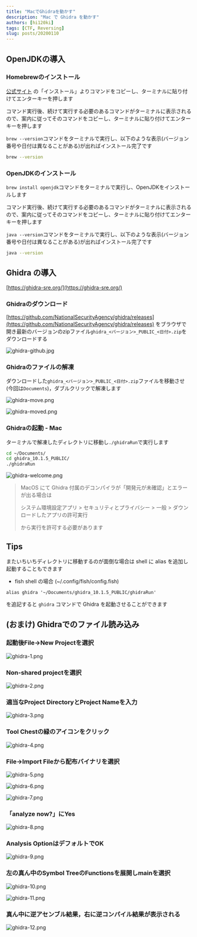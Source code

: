 ```yaml
---
title: "MacでGhidraを動かす"
description: "Mac で Ghidra を動かす"
authors: [hi120ki]
tags: [CTF, Reversing]
slug: posts/20200110
---
```


## OpenJDKの導入

### Homebrewのインストール

[公式サイト](https://brew.sh/index_ja) の「インストール」よりコマンドをコピーし、ターミナルに貼り付けてエンターキーを押します

コマンド実行後、続けて実行する必要のあるコマンドがターミナルに表示されるので、案内に従ってそのコマンドをコピーし、ターミナルに貼り付けてエンターキーを押します

<!-- truncate -->

`brew --version`コマンドをターミナルで実行し、以下のような表示(バージョン番号や日付は異なることがある)が出ればインストール完了です

```bash
brew --version
```

### OpenJDKのインストール

`brew install openjdk`コマンドをターミナルで実行し、OpenJDKをインストールします

コマンド実行後、続けて実行する必要のあるコマンドがターミナルに表示されるので、案内に従ってそのコマンドをコピーし、ターミナルに貼り付けてエンターキーを押します

`java --version`コマンドをターミナルで実行し、以下のような表示(バージョン番号や日付は異なることがある)が出ればインストール完了です

```bash
java --version
```

## Ghidra の導入

[https://ghidra-sre.org/](https://ghidra-sre.org/)

### Ghidraのダウンロード

[https://github.com/NationalSecurityAgency/ghidra/releases](https://github.com/NationalSecurityAgency/ghidra/releases) をブラウザで開き最新のバージョンのzipファイル`ghidra_<バージョン>_PUBLIC_<日付>.zip`をダウンロードする

![ghidra-github.jpg](/img/hugo/ghidra-github.jpg)

### Ghidraのファイルの解凍

ダウンロードした`ghidra_<バージョン>_PUBLIC_<日付>.zip`ファイルを移動させ(今回は`Documents`)，ダブルクリックで解凍します

![ghidra-move.png](/img/hugo/ghidra-move.png)

![ghidra-moved.png](/img/hugo/ghidra-moved.png)

### Ghidraの起動 - Mac

ターミナルで解凍したディレクトリに移動し`./ghidraRun`で実行します

```bash
cd ~/Documents/
cd ghidra_10.1.5_PUBLIC/
./ghidraRun
```

![ghidra-welcome.png](/img/hugo/ghidra-welcome.png)

> MacOS にて Ghidra 付属のデコンパイラが「開発元が未確認」とエラーが出る場合は
>
> システム環境設定アプリ > セキュリティとプライバシー > 一般 > ダウンロードしたアプリの許可実行
>
> から実行を許可する必要があります

## Tips

またいちいちディレクトリに移動するのが面倒な場合は shell に alias を追加し起動することもできます

- fish shell の場合 (~/.config/fish/config.fish)

```fish
alias ghidra '~/Documents/ghidra_10.1.5_PUBLIC/ghidraRun'
```

を追記すると `ghidra` コマンドで Ghidra を起動させることができます

## (おまけ) Ghidraでのファイル読み込み

### 起動後File→New Projectを選択

![ghidra-1.png](/img/hugo/ghidra-1.png)

### Non-shared projectを選択

![ghidra-2.png](/img/hugo/ghidra-2.png)

### 適当なProject DirectoryとProject Nameを入力

![ghidra-3.png](/img/hugo/ghidra-3.png)

### Tool Chestの緑のアイコンをクリック

![ghidra-4.png](/img/hugo/ghidra-4.png)

### File→Import Fileから配布バイナリを選択

![ghidra-5.png](/img/hugo/ghidra-5.png)

![ghidra-6.png](/img/hugo/ghidra-6.png)

![ghidra-7.png](/img/hugo/ghidra-7.png)

### 「analyze now?」にYes

![ghidra-8.png](/img/hugo/ghidra-8.png)

### Analysis OptionはデフォルトでOK

![ghidra-9.png](/img/hugo/ghidra-9.png)

### 左の真ん中のSymbol TreeのFunctionsを展開しmainを選択

![ghidra-10.png](/img/hugo/ghidra-10.png)

![ghidra-11.png](/img/hugo/ghidra-11.png)

### 真ん中に逆アセンブル結果，右に逆コンパイル結果が表示される

![ghidra-12.png](/img/hugo/ghidra-12.png)
